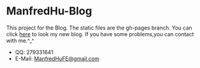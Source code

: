 # ManfredHu-Blog
This project for the Blog.
The static files are the gh-pages branch.
You can click [here](http://manfredhu.github.io/ManfredHu-Blog/) to look my new blog.
If you have some problems,you can contact with me.^_^

- QQ: 279331641
- E-Mail: ManfredHuFE@gmail.com

